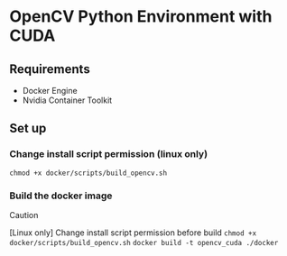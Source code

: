 # OpenCV Python Environment with CUDA

## Requirements
- Docker Engine
- Nvidia Container Toolkit

## Set up
### Change install script permission (linux only)
`chmod +x docker/scripts/build_opencv.sh`

### Build the docker image
> [!caution]
> [Linux only] Change install script permission before build
> `chmod +x docker/scripts/build_opencv.sh`
`docker build -t opencv_cuda ./docker`